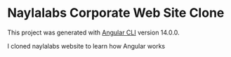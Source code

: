 # Naylalabs Corporate Web Site Clone

This project was generated with [Angular CLI](https://github.com/angular/angular-cli) version 14.0.0.

I cloned naylalabs website to learn how Angular works
